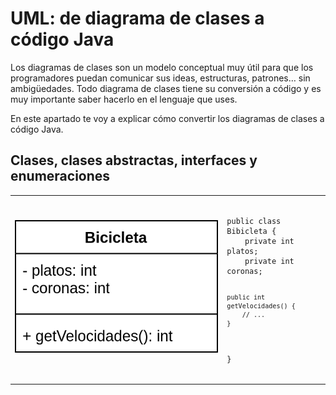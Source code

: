 # UML: de diagrama de clases a código Java
Los diagramas de clases son un modelo conceptual muy útil para que los programadores puedan comunicar sus ideas, estructuras, patrones… sin ambigüedades. Todo diagrama de clases tiene su conversión a código y es muy importante saber hacerlo en el lenguaje que uses.

En este apartado te voy a explicar cómo convertir los diagramas de clases a código Java.

## Clases, clases abstractas, interfaces y enumeraciones
<table>
	<tr>
		<td>
			<img src="./img/uml_bicicleta.png" alt="UML Bicicleta">
		</td>
		<td>
		<pre>
		<code>
public class Bibicleta {
	private int platos;
	private int coronas;

	public int getVelocidades() {
		// ...
	}
}
	</code>
	</pre>
		</td>
	</tr>
</table>
